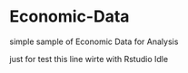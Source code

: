 # Economic-Data
simple sample of Economic Data for Analysis

just for test this line wirte with Rstudio Idle
